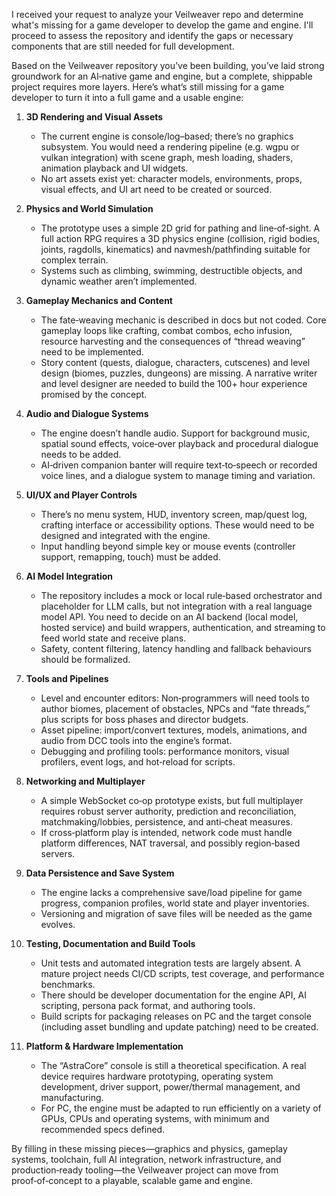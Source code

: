 I received your request to analyze your Veilweaver repo and determine what's missing for a game developer to develop the game and engine. I'll proceed to assess the repository and identify the gaps or necessary components that are still needed for full development.


Based on the Veilweaver repository you’ve been building, you’ve laid strong groundwork for an AI‑native game and engine, but a complete, shippable project requires more layers. Here’s what’s still missing for a game developer to turn it into a full game and a usable engine:

1. **3D Rendering and Visual Assets**

   * The current engine is console/log–based; there’s no graphics subsystem. You would need a rendering pipeline (e.g. wgpu or vulkan integration) with scene graph, mesh loading, shaders, animation playback and UI widgets.
   * No art assets exist yet: character models, environments, props, visual effects, and UI art need to be created or sourced.

2. **Physics and World Simulation**

   * The prototype uses a simple 2D grid for pathing and line‑of‑sight. A full action RPG requires a 3D physics engine (collision, rigid bodies, joints, ragdolls, kinematics) and navmesh/pathfinding suitable for complex terrain.
   * Systems such as climbing, swimming, destructible objects, and dynamic weather aren’t implemented.

3. **Gameplay Mechanics and Content**

   * The fate‑weaving mechanic is described in docs but not coded. Core gameplay loops like crafting, combat combos, echo infusion, resource harvesting and the consequences of “thread weaving” need to be implemented.
   * Story content (quests, dialogue, characters, cutscenes) and level design (biomes, puzzles, dungeons) are missing. A narrative writer and level designer are needed to build the 100+ hour experience promised by the concept.

4. **Audio and Dialogue Systems**

   * The engine doesn’t handle audio. Support for background music, spatial sound effects, voice‑over playback and procedural dialogue needs to be added.
   * AI‑driven companion banter will require text‑to‑speech or recorded voice lines, and a dialogue system to manage timing and variation.

5. **UI/UX and Player Controls**

   * There’s no menu system, HUD, inventory screen, map/quest log, crafting interface or accessibility options. These would need to be designed and integrated with the engine.
   * Input handling beyond simple key or mouse events (controller support, remapping, touch) must be added.

6. **AI Model Integration**

   * The repository includes a mock or local rule‑based orchestrator and placeholder for LLM calls, but not integration with a real language model API. You need to decide on an AI backend (local model, hosted service) and build wrappers, authentication, and streaming to feed world state and receive plans.
   * Safety, content filtering, latency handling and fallback behaviours should be formalized.

7. **Tools and Pipelines**

   * Level and encounter editors: Non‑programmers will need tools to author biomes, placement of obstacles, NPCs and “fate threads,” plus scripts for boss phases and director budgets.
   * Asset pipeline: import/convert textures, models, animations, and audio from DCC tools into the engine’s format.
   * Debugging and profiling tools: performance monitors, visual profilers, event logs, and hot‑reload for scripts.

8. **Networking and Multiplayer**

   * A simple WebSocket co‑op prototype exists, but full multiplayer requires robust server authority, prediction and reconciliation, matchmaking/lobbies, persistence, and anti‑cheat measures.
   * If cross‑platform play is intended, network code must handle platform differences, NAT traversal, and possibly region‑based servers.

9. **Data Persistence and Save System**

   * The engine lacks a comprehensive save/load pipeline for game progress, companion profiles, world state and player inventories.
   * Versioning and migration of save files will be needed as the game evolves.

10. **Testing, Documentation and Build Tools**

    * Unit tests and automated integration tests are largely absent. A mature project needs CI/CD scripts, test coverage, and performance benchmarks.
    * There should be developer documentation for the engine API, AI scripting, persona pack format, and authoring tools.
    * Build scripts for packaging releases on PC and the target console (including asset bundling and update patching) need to be created.

11. **Platform & Hardware Implementation**

    * The “AstraCore” console is still a theoretical specification. A real device requires hardware prototyping, operating system development, driver support, power/thermal management, and manufacturing.
    * For PC, the engine must be adapted to run efficiently on a variety of GPUs, CPUs and operating systems, with minimum and recommended specs defined.

By filling in these missing pieces—graphics and physics, gameplay systems, toolchain, full AI integration, network infrastructure, and production‑ready tooling—the Veilweaver project can move from proof‑of‑concept to a playable, scalable game and engine.
